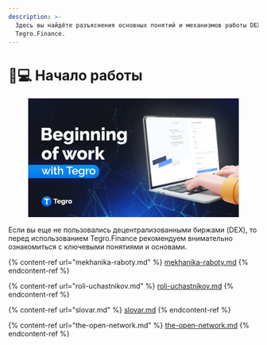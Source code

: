 ```yaml
---
description: >-
  Здесь вы найдёте разъяснения основных понятий и механизмов работы DEX
  Tegro.Finance.
---
```


# 👨💻 Начало работы

<figure><img src="../../.gitbook/assets/Начало работы.png" alt=""><figcaption></figcaption></figure>

Если вы еще не пользовались децентрализованными биржами (DEX), то перед использованием Tegro.Finance рекомендуем внимательно ознакомиться с ключевыми понятиями и основами.

{% content-ref url="mekhanika-raboty.md" %}
[mekhanika-raboty.md](mekhanika-raboty.md)
{% endcontent-ref %}

{% content-ref url="roli-uchastnikov.md" %}
[roli-uchastnikov.md](roli-uchastnikov.md)
{% endcontent-ref %}

{% content-ref url="slovar.md" %}
[slovar.md](slovar.md)
{% endcontent-ref %}

{% content-ref url="the-open-network.md" %}
[the-open-network.md](the-open-network.md)
{% endcontent-ref %}
